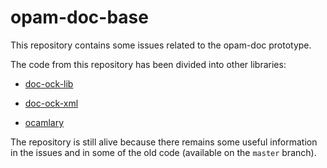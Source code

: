# opam-doc-base

This repository contains some issues related to the opam-doc prototype.

The code from this repository has been divided into other libraries:

 - [doc-ock-lib](http://github.com/lpw25/doc-ock-lib/)

 - [doc-ock-xml](http://github.com/lpw25/doc-ock-xml/)

 - [ocamlary](http://github.com/dsheets/ocamlary/)

The repository is still alive because there remains some useful
information in the issues and in some of the old code (available on the
`master` branch).
